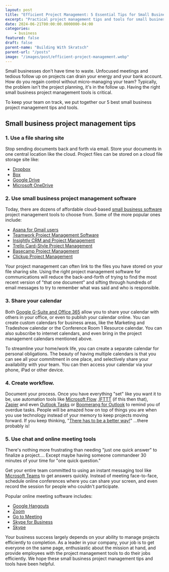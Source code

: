 ```yaml
---
layout: post
title: "Efficient Project Management: 5 Essential Tips for Small Businesses"
excerpt: "Practical project management tips and tools for small businesses to streamline their processes and improve efficiency."
date: 2024-06-21T00:00:00.0000000-04:00
categories:
    - business
featured: false
draft: false
parent-name: "Building With Skratsch"
parent-url: "/posts"
image: "/images/post/efficient-project-management.webp"
---
```

Small businesses don't have time to waste. Unfocused meetings and
tedious follow up on projects can drain your energy and your bank
account. How do you regain control without micro-managing your team?
Typically, the problem isn't the project planning, it's in the follow
up. Having the right small business project management tools is
critical.

To keep your team on track, we put together our 5 best small business
project management tips and tools.

## Small business project management tips

### 1. Use a file sharing site

Stop sending documents back and forth via email. Store your documents in
one central location like the cloud. Project files can be stored on a
cloud file storage site like:

-   [Dropbox](https://www.dropbox.com/)
-   [Box](https://www.box.com/)
-   [Google Drive](https://www.google.com/drive/)
-   [Microsoft OneDrive](https://onedrive.live.com/about/en-us/)

### 2. Use small business project management software

Today, there are dozens of affordable cloud-based [small business
software](/software/small-business-software-work-efficiently)
project management tools to choose from. Some of the more popular ones
include:

-   [Asana for Gmail users](https://asana.com/)
-   [Teamwork Project Management Software](https://www.teamwork.com/)
-   [Insightly CRM and Project Management](https://www.insightly.com/)
-   [Trello Card-Style Project Management](https://trello.com/)
-   [Basecamp Project Management](https://basecamp.com/)
-   [Clickup Project Management](https://dapulse.com/)

Your project management can often link to the files you have stored on
your file sharing site. Using the right project management software for
communications will reduce the back-and-forth of trying to find the most
recent version of "that one document" and sifting through hundreds of
email messages to try to remember what was said and who is responsible.

### 3. Share your calendar

Both [Google G-Suite and Office
365](/business/google-workspace-vs-microsoft-365) allow you to share
your calendar with others in your office, or even to publish your
calendar online. You can create custom calendars for business areas,
like the Marketing and Tradeshow calendar or the Conference Room 1
Resource calendar. You can also subscribe to internet calendars, and
even bring in the project management calendars mentioned above.

To streamline your home/work life, you can create a separate calendar
for personal obligations. The beauty of having multiple calendars is
that you can see all your commitment in one place, and selectively share
your availability with your team. You can then access your calendar via
your phone, iPad or other device.

### 4. Create workflow.

Document your process. Once you have everything "set" like you want it
to be, use automation tools like [Microsoft Flow](https://flow.microsoft.com/en-us/)
,[IFTTT](https://ifttt.com/) (if this then that),
[Zapier](https://zapier.com/) and even [Outlook Tasks](https://support.office.com/en-us/article/Create-tasks-and-to-do-items-45a94e7b-a4ee-46ea-9823-c3423c0eab8e)
 or [Boomerang for Outlook](http://www.boomerangoutlook.com/)
 to remind you of overdue tasks.
People will be amazed how on top of things you are when you use
technology instead of your memory to keep projects moving forward. If
you keep thinking, "[There has to be a better
way!](/software/small-business-software-work-efficiently)" ...there
probably is!

### 5. Use chat and online meeting tools

There's nothing more frustrating than needing "just one quick answer" to
finalize a project.... Except maybe having someone commandeer 30 minutes
of your time for "one quick question."

Get your entire team committed to using an instant messaging tool like [Microsoft Teams](https://products.office.com/en-us/microsoft-teams/group-chat-software) to get answers quickly. Instead of meeting face-to-face, schedule online conferences where you can share your screen, and even record the session for people who couldn't participate.

Popular online meeting software includes:

-   [Google Hangouts](https://hangouts.google.com/)
-   [Zoom](https://zoom.us/)
-   [Go to Meeting](https://www.gotomeeting.com/)
-   [Skype for Business](https://www.skype.com/en/business/skype-for-business/)
-   [Skype](https://www.skype.com/en/)

Your business success largely depends on your ability to manage projects
efficiently to completion. As a leader in your company, your job is to
get everyone on the same page, enthusiastic about the mission at hand,
and provide employees with the project management tools to do their jobs
efficiently. We hope these small business project management tips and
tools have been helpful.